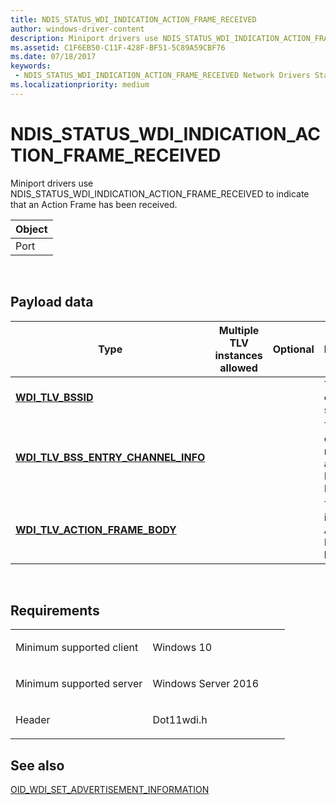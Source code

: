 ```yaml
---
title: NDIS_STATUS_WDI_INDICATION_ACTION_FRAME_RECEIVED
author: windows-driver-content
description: Miniport drivers use NDIS_STATUS_WDI_INDICATION_ACTION_FRAME_RECEIVED to indicate that an Action Frame has been received.
ms.assetid: C1F6EB50-C11F-428F-BF51-5C89A59CBF76
ms.date: 07/18/2017 
keywords:
 - NDIS_STATUS_WDI_INDICATION_ACTION_FRAME_RECEIVED Network Drivers Starting with Windows Vista
ms.localizationpriority: medium
---
```


# NDIS\_STATUS\_WDI\_INDICATION\_ACTION\_FRAME\_RECEIVED


Miniport drivers use NDIS\_STATUS\_WDI\_INDICATION\_ACTION\_FRAME\_RECEIVED to indicate that an Action Frame has been received.

| Object |
|--------|
| Port   |

 

## Payload data


| Type                                                                               | Multiple TLV instances allowed | Optional | Description                                               |
|------------------------------------------------------------------------------------|--------------------------------|----------|-----------------------------------------------------------|
| [**WDI\_TLV\_BSSID**](https://msdn.microsoft.com/library/windows/hardware/dn926153)                                      |                                |          | The BSSID of the source.                                  |
| [**WDI\_TLV\_BSS\_ENTRY\_CHANNEL\_INFO**](https://msdn.microsoft.com/library/windows/hardware/dn926155) |                                |          | The logical channel number and band ID for the BSS entry. |
| [**WDI\_TLV\_ACTION\_FRAME\_BODY**](https://msdn.microsoft.com/library/windows/hardware/dn926118)            |                                |          | The incoming Action Frame body.                           |

 

Requirements
------------

<table>
<colgroup>
<col width="50%" />
<col width="50%" />
</colgroup>
<tbody>
<tr class="odd">
<td><p>Minimum supported client</p></td>
<td><p>Windows 10</p></td>
</tr>
<tr class="even">
<td><p>Minimum supported server</p></td>
<td><p>Windows Server 2016</p></td>
</tr>
<tr class="odd">
<td><p>Header</p></td>
<td>Dot11wdi.h</td>
</tr>
</tbody>
</table>

## See also


[OID\_WDI\_SET\_ADVERTISEMENT\_INFORMATION](oid-wdi-set-advertisement-information.md)

 

 




